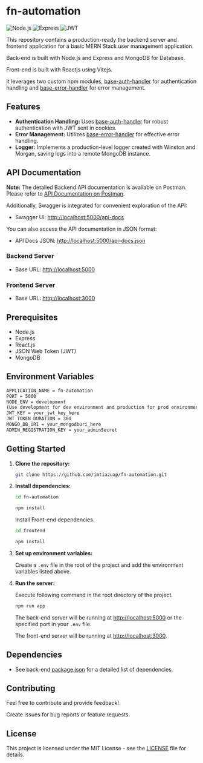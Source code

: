 # fn-automation
![Node.js](https://img.shields.io/badge/Node.js-v14.17.0-green)
![Express](https://img.shields.io/badge/Express-v4.17.1-blue)
![JWT](https://img.shields.io/badge/JSON%20Web%20Token-v8.5.1-orange)

 This repository contains a production-ready the backend server and frontend application for a basic MERN Stack user management application.  
 
 Back-end is built with Node.js and Express and MongoDB for Database.

 Front-end is built with Reactjs using Vitejs. 
 
 It leverages two custom npm modules, [base-auth-handler](https://www.npmjs.com/package/base-auth-handler) for authentication handling and [base-error-handler](https://www.npmjs.com/package/base-error-handler) for error management.

## Features

- **Authentication Handling:** Uses [base-auth-handler](https://www.npmjs.com/package/base-auth-handler) for robust authentication with JWT sent in cookies.
- **Error Management:** Utilizes [base-error-handler](https://www.npmjs.com/package/base-error-handler) for effective error handling.
- **Logger:** Implements a production-level logger created with Winston and Morgan, saving logs into a remote MongoDB instance.


## API Documentation

**Note:** The detailed Backend API documentation is available on Postman. 
Please refer to [API Documentation on Postman](https://documenter.getpostman.com/view/27773540/2s9YeG4qvf).

Additionally, Swagger is integrated for convenient exploration of the API:

- Swagger UI: [http://localhost:5000/api-docs](http://localhost:5000/api-docs)

You can also access the API documentation in JSON format:

- API Docs JSON: [http://localhost:5000/api-docs.json](http://localhost:5000/api-docs.json)

### Backend Server
- Base URL: [http://localhost:5000](http://localhost:5000)

### Frontend Server
- Base URL: [http://localhost:3000](http://localhost:3000)

## Prerequisites

- Node.js
- Express
- React.js
- JSON Web Token (JWT)
- MongoDB

## Environment Variables

```bash
APPLICATION_NAME = fn-automation  
PORT = 5000  
NODE_ENV = development  
(Use development for dev environment and production for prod environment)  
JWT_KEY = your_jwt_key_here  
JWT_TOKEN_DURATION = 30d  
MONGO_DB_URI = your_mongodburi_here  
ADMIN_REGISTRATION_KEY = your_adminSecret  
```

## Getting Started

1. **Clone the repository:**

   ```bash
   git clone https://github.com/imtiazuap/fn-automation.git
   ```

2. **Install dependencies:**

   ```bash
   cd fn-automation
   ```
   ```bash
   npm install
   ```

   Install Front-end dependencies.
   ```bash
   cd frontend
   ```

   ```bash
   npm install
   ```

3. **Set up environment variables:**

   Create a `.env` file in the root of the project and add the environment variables listed above.

4. **Run the server:**

    Execute following command in the root directory of the project.  

   ```bash
   npm run app
   ```

   The back-end server will be running at [http://localhost:5000](http://localhost:5000) or the specified port in your `.env` file.

   The front-end server will be running at [http://localhost:3000](http://localhost:3000).


## Dependencies

- See back-end [package.json](https://github.com/imtiazuap/fn-automation/blob/v1/package.json) for a detailed list of dependencies.

## Contributing

Feel free to contribute and provide feedback!  

Create issues for bug reports or feature requests.

## License

This project is licensed under the MIT License - see the [LICENSE](https://github.com/imtiazuap/fn-automation/blob/main/LICENSE) file for details.